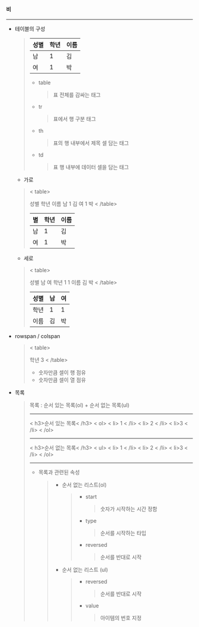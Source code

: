 #### 비

---

- 테이블의 구성

  > | 성별 | 학년 | 이름 |
  > | ---- | ---- | ---- |
  > | 남   | 1    | 김   |
  > | 여   | 1    | 박   |
  >
  > - table
  >
  >   > 표 전체를 감싸는 태그
  >
  > - tr
  >
  >   > 표에서 행 구분 태그
  >
  > - th
  >
  >   > 표의 행 내부에서 제목 셀 담는 태그
  >
  > - td
  >
  >   > 표 행 내부에 데이터 셀을 담는 태그

  - 가로

  > < table>
  >   <tr>
  >     <th>성별</th>
  >     <th>학년</th>
  >     <th>이름</th>
  >   </tr>
  >   <tr>
  >     <td>남</td>
  >     <td>1</td>
  >     <td>김</td>
  >   </tr>
  >     <tr>
  >     <td>여</td>
  >     <td>1</td>
  >     <td>박</td>
  >   </tr>
  > < /table>
  >
  > | 별   | 학년 | 이름 |
  > | ---- | ---- | ---- |
  > | 남   | 1    | 김   |
  > | 여   | 1    | 박   |

  - 세로

  > < table>
  >   <tr>
  >     <th>성별</th>
  >     <td>남</td>
  >     <td>여</td>
  >   </tr>
  >   <tr>
  >     <th>학년</th>
  >     <td>1</td>
  >     <td>1</td>
  >   </tr>
  >     <tr>
  >     <th>이름</th>
  >     <td>김</td>
  >     <td>박</td>
  >   </tr>
  > < /table>
  >
  > | 성별 | 남   | 여   |
  > | ---- | ---- | ---- |
  > | 학년 | 1    | 1    |
  > | 이름 | 김   | 박   |

- rowspan / colspan

  > < table>
  >   <tr>
  >     <th>학년</th>
  >     <td colspan="2">3</td>
  >   </tr>
  > < /table>
  >
  > - 숫자만큼 셀이 행 점유
  > - 숫자만큼 셀이 열 점유

- 목록

  > 목록 : 순서 있는 목록(ol) + 순서 없는 목록(ul)
  >
  > ---
  >
  > < h3>순서 있는 목록< /h3>
  > < ol>
  >  < li> 1 < /li>
  >  < li> 2 < /li>
  >   < li>3 < /li>
  > < /ol>
  >
  > ---
  >
  > < h3>순서 없는 목록< /h3>
  > < ul>
  >  < li> 1 < /li>
  >  < li> 2 < /li>
  >   < li>3 < /li>
  > < /ol>
  >
  > ---
  >
  > - 목록과 관련된 속성
  >
  >   > - 순서 없는 리스트(ol)
  >   >
  >   >   > - start
  >   >   >
  >   >   >   > 숫자가 시작하는 시간 정함
  >   >   >
  >   >   > - type
  >   >   >
  >   >   >   > 순서를 시작하는 타입
  >   >   >
  >   >   > - reversed
  >   >   >
  >   >   >   > 순서를 반대로 시작
  >   >
  >   > - 순서 없는 리스트 (ul)
  >   >
  >   >   > - reversed
  >   >   >
  >   >   >   > 순서를 반대로 시작
  >   >   >
  >   >   > - value
  >   >   >
  >   >   >   > 아이템의 번호 지정

  